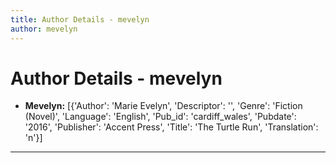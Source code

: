 ```yaml
---
title: Author Details - mevelyn
author: mevelyn
---
```


# Author Details - mevelyn

<ul>
    <li><strong>Mevelyn:</strong> [{'Author': 'Marie Evelyn', 'Descriptor': '', 'Genre': 'Fiction (Novel)', 'Language': 'English', 'Pub_id': 'cardiff_wales', 'Pubdate': '2016', 'Publisher': 'Accent Press', 'Title': 'The Turtle Run', 'Translation': 'n'}]</li>
</ul>
<hr>